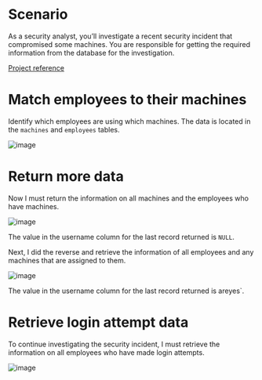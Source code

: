 # Scenario
As a security analyst, you’ll investigate a recent security incident that compromised some machines. You are responsible for getting the required information from the database for the investigation.

[Project reference](https://www.coursera.org/learn/linux-and-sql/home/welcome)

# Match employees to their machines
Identify which employees are using which machines. The data is located in the `machines` and `employees` tables.

![image](https://github.com/user-attachments/assets/28b21cfa-8dfb-4ffb-a51c-906162f47cc6)

# Return more data
Now I must return the information on all machines and the employees who have machines. 

![image](https://github.com/user-attachments/assets/729a8dd0-bccb-4937-abb7-d851e8fc58f0)

The value in the username column for the last record returned is `NULL`.

Next, I did the reverse and retrieve the information of all employees and any machines that are assigned to them.

![image](https://github.com/user-attachments/assets/6bd16f75-7b48-4264-aa53-25c59ad6030b)

The value in the username column for the last record returned is areyes`.

# Retrieve login attempt data
To continue investigating the security incident, I must retrieve the information on all employees who have made login attempts. 

![image](https://github.com/user-attachments/assets/aafd2884-e58d-4409-b0a0-10e43ac73c24)
